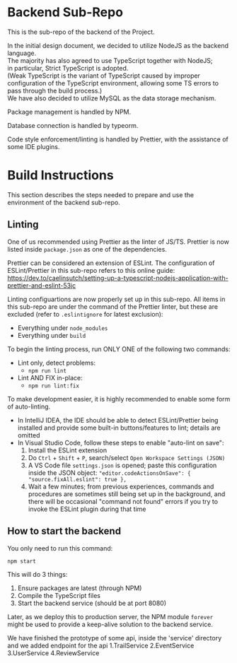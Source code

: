 # Backend Sub-Repo

This is the sub-repo of the backend of the Project.

In the initial design document, we decided to utilize NodeJS as the backend language. \
The majority has also agreed to use TypeScript together with NodeJS; \
in particular, Strict TypeScript is adopted. \
(Weak TypeScript is the variant of TypeScript caused by improper configuration of the TypeScript environment, allowing some TS errors to pass through the build process.) \
We have also decided to utilize MySQL as the data storage mechanism.

Package management is handled by NPM.

Database connection is handled by typeorm.

Code style enforcement/linting is handled by Prettier, with the assistance of some IDE plugins.

# Build Instructions

This section describes the steps needed to prepare and use the environment of the backend sub-repo.

## Linting

One of us recommended using Prettier as the linter of JS/TS. Prettier is now listed inside `package.json` as one of the dependencies.

Prettier can be considered an extension of ESLint. The configuration of ESLint/Prettier in this sub-repo refers to this online guide: https://dev.to/caelinsutch/setting-up-a-typescript-nodejs-application-with-prettier-and-eslint-53jc

Linting configuartions are now properly set up in this sub-repo. All items in this sub-repo are under the command of the Prettier linter, but these are excluded (refer to `.eslintignore` for latest exclusion):

- Everything under `node_modules`
- Everything under `build`

To begin the linting process, run ONLY ONE of the following two commands:

- Lint only, detect problems:
  - `npm run lint`
- Lint AND FIX in-place:
  - `npm run lint:fix`

To make development easier, it is highly recommended to enable some form of auto-linting.

- In IntelliJ IDEA, the IDE should be able to detect ESLint/Prettier being installed and provide some built-in buttons/features to lint; details are omitted
- In Visual Studio Code, follow these steps to enable "auto-lint on save":
  1. Install the ESLint extension
  2. Do `Ctrl` + `Shift` + `P`, search/select `Open Workspace Settings (JSON)`
  3. A VS Code file `settings.json` is opened; paste this configuration inside the JSON object: `"editor.codeActionsOnSave": { "source.fixAll.eslint": true },`
  4. Wait a few minutes; from previous experiences, commands and procedures are sometimes still being set up in the background, and there will be occasional "command not found" errors if you try to invoke the ESLint plugin during that time

## How to start the backend

You only need to run this command:

```
npm start
```

This will do 3 things:

1. Ensure packages are latest (through NPM)
2. Compile the TypeScript files
3. Start the backend service (should be at port 8080)

Later, as we deploy this to production server, the NPM module `forever` might be used to provide a keep-alive solution to the backend service.

We have finished the prototype of some api, inside the 'service' directory and we added endpoint for the api
1.TrailService
2.EventService
3.UserService
4.ReviewService


